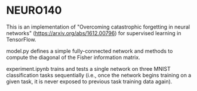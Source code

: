 # NEURO140

This is an implementation of "Overcoming catastrophic forgetting in neural networks" (https://arxiv.org/abs/1612.00796) for supervised learning in TensorFlow.

model.py defines a simple fully-connected network and methods to compute the diagonal of the Fisher information matrix.

experiment.ipynb trains and tests a single network on three MNIST classification tasks sequentially (i.e., once the network begins training on a given task, it is never exposed to previous task training data again).
